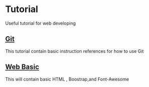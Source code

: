 # Tutorial
Useful tutorial for web developing

## [Git](git.md)
This tutorial contain basic instruction references for how to use Git

## [Web Basic](web-basic.md)
This will contain  basic HTML , Boostrap,and Font-Awesome
